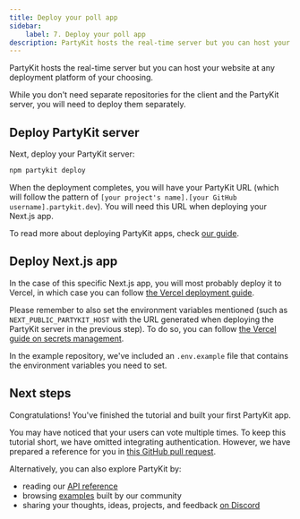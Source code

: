 ```yaml
---
title: Deploy your poll app
sidebar:
    label: 7. Deploy your poll app
description: PartyKit hosts the real-time server but you can host your website at any deployment platform of your choosing
---
```


PartyKit hosts the real-time server but you can host your website at any deployment platform of your choosing.

While you don't need separate repositories for the client and the PartyKit server, you will need to deploy them separately.

## Deploy PartyKit server

Next, deploy your PartyKit server:

```bash
npm partykit deploy
```

When the deployment completes, you will have your PartyKit URL (which will follow the pattern of `[your project's name].[your GitHub username].partykit.dev`). You will need this URL when deploying your Next.js app.

To read more about deploying PartyKit apps, check [our guide](/guides/deploy-your-partykit-server).

## Deploy Next.js app

In the case of this specific Next.js app, you will most probably deploy it to Vercel, in which case you can follow [the Vercel deployment guide](https://nextjs.org/learn/basics/deploying-nextjs-app/deploy).

Please remember to also set the environment variables mentioned (such as `NEXT_PUBLIC_PARTYKIT_HOST` with the URL generated when deploying the PartyKit server in the previous step). To do so, you can follow [the Vercel guide on secrets management](https://nextjs.org/docs/app/building-your-application/configuring/environment-variables).

In the example repository, we've included an `.env.example` file that contains the environment variables you need to set.

## Next steps

Congratulations! You've finished the tutorial and built your first PartyKit app.

You may have noticed that your users can vote multiple times. To keep this tutorial short, we have omitted integrating authentication. However, we have prepared a reference for you in [this GitHub pull request](https://github.com/partykit/partypoll/pull/1).

Alternatively, you can also explore PartyKit by:

- reading our [API reference](/reference/)
- browsing [examples](/examples/) built by our community
- sharing your thoughts, ideas, projects, and feedback [on Discord](https://discord.gg/KDZb7J4uxJ)
